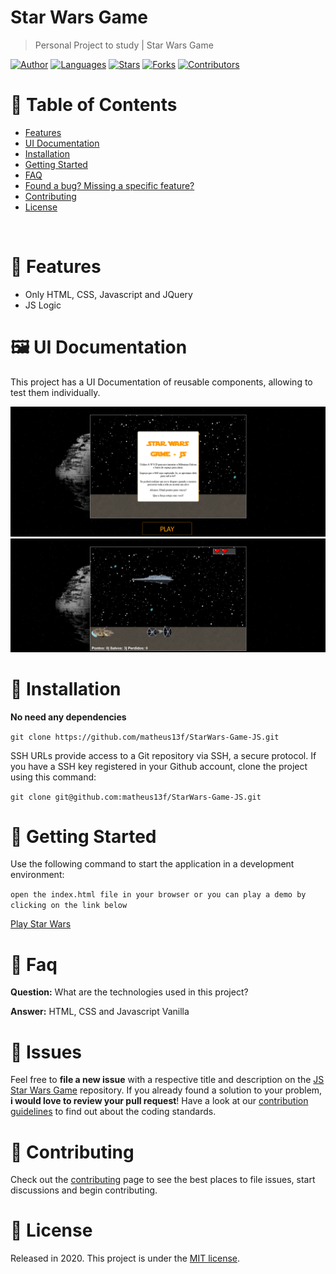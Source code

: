 # Star Wars Game

> Personal Project to study | Star Wars Game

[![Author](https://img.shields.io/badge/author-matheus13f-ff9000?style=flat-square)](https://github.com/matheus13f)
[![Languages](https://img.shields.io/github/languages/count/matheus13f/StarWars-Game-JS?color=%23ff9000&style=flat-square)](#)
[![Stars](https://img.shields.io/github/stars/matheus13f/StarWars-Game-JS?color=ff9000&style=flat-square)](https://github.com/matheus13f/StarWars-Game-JS/stargazers)
[![Forks](https://img.shields.io/github/forks/matheus13f/StarWars-Game-JS?color=%23ff9000&style=flat-square)](https://github.com/matheus13f/StarWars-Game-JS/network/members)
[![Contributors](https://img.shields.io/github/contributors/matheus13f/StarWars-Game-JS?color=ff9000&style=flat-square)](https://github.com/matheus13f/StarWars-Game-JS/graphs/contributors)

# :pushpin: Table of Contents

- [Features](#rocket-features)
- [UI Documentation](#framed_picture-ui-documentation)
- [Installation](#construction_worker-installation)
- [Getting Started](#runner-getting-started)
- [FAQ](#postbox-faq)
- [Found a bug? Missing a specific feature?](#bug-issues)
- [Contributing](#tada-contributing)
- [License](#closed_book-license)

<br />

# :rocket: Features

- Only HTML, CSS, Javascript and JQuery
- JS Logic

# :framed_picture: UI Documentation

This project has a UI Documentation of reusable components, allowing to test them individually.

<p align="left">
   <img src="imgs/home.png" />
   <img src="imgs/home2.png" />

</p>

# :construction_worker: Installation

**No need any dependencies**

`git clone https://github.com/matheus13f/StarWars-Game-JS.git`

SSH URLs provide access to a Git repository via SSH, a secure protocol. If you have a SSH key registered in your Github account, clone the project using this command:

`git clone git@github.com:matheus13f/StarWars-Game-JS.git`

# :runner: Getting Started

Use the following command to start the application in a development environment:

`open the index.html file in your browser or you can play a demo by clicking on the link below`

<a href="http://gamejsstarwars.surge.sh/"> Play Star Wars </a>

# :postbox: Faq

**Question:** What are the technologies used in this project?

**Answer:** HTML, CSS and Javascript Vanilla

# :bug: Issues

Feel free to **file a new issue** with a respective title and description on the [JS Star Wars Game](https://github.com/matheus13f/StarWars-Game-JS/issues) repository. If you already found a solution to your problem, **i would love to review your pull request**! Have a look at our [contribution guidelines](https://github.com/matheus13f/StarWars-Game-JS/blob/master/CONTRIBUTING.md) to find out about the coding standards.

# :tada: Contributing

Check out the [contributing](https://github.com/matheus13f/Workout_NextJs/blob/master/CONTRIBUTING.md) page to see the best places to file issues, start discussions and begin contributing.

# :closed_book: License

Released in 2020.
This project is under the [MIT license](https://github.com/matheus13f/StarWars-Game-JS/master/LICENSE).
